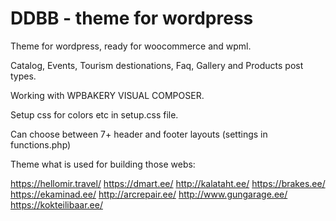 # DDBB - theme for wordpress

Theme for wordpress, ready for woocommerce and wpml.

Catalog, Events, Tourism destionations, Faq, Gallery and Products post types. 

Working with WPBAKERY VISUAL COMPOSER.

Setup css for colors etc in setup.css file.

Can choose between 7+ header and footer layouts (settings in functions.php)

Theme what is used for building those webs:

https://hellomir.travel/
https://dmart.ee/
http://kalataht.ee/
https://brakes.ee/
https://ekaminad.ee/
http://arcrepair.ee/
http://www.gungarage.ee/
https://kokteilibaar.ee/
